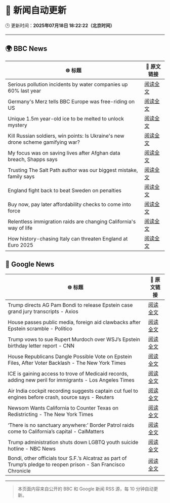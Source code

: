 # 🧠 新闻自动更新

🕒 更新时间：**2025年07月18日 18:22:22（北京时间）**

---

## 🌍 BBC News

| 🌐 标题 | 🔗 原文链接 |
|--------|-------------|
| Serious pollution incidents by water companies up 60% last year | [阅读全文](https://www.bbc.com/news/articles/cg5zl75dmm0o) |
| Germany's Merz tells BBC Europe was free-riding on US | [阅读全文](https://www.bbc.com/news/articles/ckg6v0pk964o) |
| Unique 1.5m year-old ice to be melted to unlock mystery | [阅读全文](https://www.bbc.com/news/articles/c5ygwd6yj28o) |
| Kill Russian soldiers, win points: Is Ukraine's new drone scheme gamifying war? | [阅读全文](https://www.bbc.com/news/articles/c80p9k1r1dlo) |
| My focus was on saving lives after Afghan data breach, Shapps says | [阅读全文](https://www.bbc.com/news/articles/c39ze7mrello) |
| Trusting The Salt Path author was our biggest mistake, family says | [阅读全文](https://www.bbc.com/news/articles/c80p2pzgpmgo) |
| England fight back to beat Sweden on penalties | [阅读全文](https://www.bbc.com/sport/football/videos/ckg3d72lzyro) |
| Buy now, pay later affordability checks to come into force | [阅读全文](https://www.bbc.com/news/articles/cwygjvd67plo) |
| Relentless immigration raids are changing California's way of life | [阅读全文](https://www.bbc.com/news/articles/cpqnpwrq1l4o) |
| How history-chasing Italy can threaten England at Euro 2025 | [阅读全文](https://www.bbc.com/sport/football/articles/cedg4dvdyqpo) |

## 📰 Google News

| 🌐 标题 | 🔗 原文链接 |
|--------|-------------|
| Trump directs AG Pam Bondi to release Epstein case grand jury transcripts - Axios | [阅读全文](https://news.google.com/rss/articles/CBMihgFBVV95cUxPNW82cVpWNnI5U0F0Y2pPNUVSY2t0RjNlX0VUc0hpTGJxUjY4d2oxdGxlM19ZNHVKb3U0T1ZBdTZmMTkwM1ZmdGc3ZnNYMmtEamxLOE83X2pIQzJCTlNZWks3bXNqSXJlb1dPR0ttOUh2cTFXOUVVSDUtWEFHcmdHMTVuR1lqQQ?oc=5) |
| House passes public media, foreign aid clawbacks after Epstein scramble - Politico | [阅读全文](https://news.google.com/rss/articles/CBMivAFBVV95cUxNU1VVRm5QcExELXZ6WnVYT3hnMUdXUGtzZUFiM0c0amc3TEJOYTNtYWZFOUxveUxIVHNqQVItdzhfNWFwUURVZGFHNVV0TkVPZ3RTdXZON2tRbjh6bklIQ0NZbDZRNFJsRklpSS1SX0tsQnBDWktLQTNLVmxKalZMYm95X2RqZ3ltazM4d0xJVjlYYm0yVFRKd1NSWVk1eVJXOGNYWV9NSEdwUnlDNVpwZVc5c0FVNGJEek85ZQ?oc=5) |
| Trump vows to sue Rupert Murdoch over WSJ’s Epstein birthday letter report - CNN | [阅读全文](https://news.google.com/rss/articles/CBMilAFBVV95cUxNSVIzQW44NTQtSVR3QUc3RURDS25mWVN6T2xFZDhpdHdLUW9YZWJMcTMwNVZUUGZpYUV6c3E3bjEzMU9fYXEzcmsyb2tCeEVfQndxR1lPelQ1Qi1NcERlWXgtejk4bnRuUnVKTndZTUxZLVVvazdXdlFOeWZCTEFpaTZyXzJDb0xrZ2Z2NVFYZmtaOWhn0gGaAUFVX3lxTE9IVE1nSThUMFIxRjJORXFEMVE5cFh6M0tLOFhWeUo4NnpMcU9lRXVoVWQ0Q1VZMU43N19fVWFiV2ZjZ1BHd3ZwT0tyOERJbUdIcDJ4SkJKbDlxdEU5SW5BTGp4VVo2SW1hUWpzeWttcFFmUzJFbVYxSnphUFFVTlB4Uml4SWRmMHFpeXpVc1ROQlVNLXQxU0RUTVE?oc=5) |
| House Republicans Dangle Possible Vote on Epstein Files, After Voter Backlash - The New York Times | [阅读全文](https://news.google.com/rss/articles/CBMikgFBVV95cUxONDFQVWh2bzJ4M3hnNEZvUW9pdTE2YV9oS0FhVVBCdFZiN0hGbWJpYjhfWE9yQW5YMTZaSEs1NTJfMFR2VDBUaWwzb0o1Z3F2VFBNREVRU3Y5YTIwcTZVSzRFbmJ0RVNyalNVNGlZei16ZEJDNHhOQW9OLVU0YlV1ZVdtcUJZVHI1VmFSZUkyWm1JUQ?oc=5) |
| ICE is gaining access to trove of Medicaid records, adding new peril for immigrants - Los Angeles Times | [阅读全文](https://news.google.com/rss/articles/CBMiwwFBVV95cUxQUTI3ZFU3OTAyaG1BX3JNSVhYZzYweHduVUF4LVdlenFqV2xRejE1VVI2UFYyOTFUMTE1YXRncHljc2dkc01XR0hzcDRScS12WGVwWVhwYmhCSE1VcHlsTktrb2lhWGV5RmRIWjlWeXdTMXFteGc0TFdydHpsXzFoNUlJWGJCLU4yck02eHh1RzhUVXJ4c3ZOSndIMF9hQTdRaUNZYUpIUHdtLVFoOXpYWWpUZkswYld1bzVnN0R6T2ZQUjA?oc=5) |
| Air India cockpit recording suggests captain cut fuel to engines before crash, source says - Reuters | [阅读全文](https://news.google.com/rss/articles/CBMi0wFBVV95cUxPUkphZWF5Z2RreVQ5bTFWczZQNEZrQnlpb3JrYTBBRmxJbHk0YVZfWWRWNDh5RklQVFUxeTdZa2tYOTF4S1hhSmFzRllLOTRSck5fZEtmR1RoRFY5c1Y5ZTNNOTNJZWpPMVpya3pJZkl6bEFlRFg4dEFTRk41RWNCdTd1ZWhMc2hNcHNZbXVveEhUYmtuSW0wV0NVaW1qMEFyaC1LbUJEUVc4azZMWDJZb0w5Wi1hY2ZrbXF2NUVpbUZiYzRUNk9yT3RkNXV6TTRoWF9j?oc=5) |
| Newsom Wants California to Counter Texas on Redistricting - The New York Times | [阅读全文](https://news.google.com/rss/articles/CBMihwFBVV95cUxNZXVFaUkyTGR6eEhpTjRVaW1GV1pSc0l3MzA3aWhYQWt2bFdnY3lQTzczX0Fxd1Z5d2N4V3YxYmNTVmNGU2prd2ZxX05BNkJiMjczRlRweHhRbjZQLWdHbDRidWFxXzUtUnBvVjVwUVN3cHRzR1ZoanB1UkgyQnZJa1dCa1QtVHc?oc=5) |
| ‘There is no sanctuary anywhere:’ Border Patrol raids come to California’s capital - CalMatters | [阅读全文](https://news.google.com/rss/articles/CBMiekFVX3lxTE1mek5ybEp5R2NGSFVrVmxXMWhpNkFHTVFjT0FuZ0RudnFLaVNxbU4xTWdsTE9mVnB1dEtKZmt4aG9DdU9UTlpwNzNjVzItNl8zVkhaZW92U2xnQWJ0RGl2eU5zdGhiMXY0SHZVMGg3TWppNDJEbzRfcFNB?oc=5) |
| Trump administration shuts down LGBTQ youth suicide hotline - NBC News | [阅读全文](https://news.google.com/rss/articles/CBMinAFBVV95cUxPQkJFbHJBSFMzd1pxMi1vREozSVBaM2JUNEoyakkxTHlIU2ZJS19wZUhiZGVaNWQxeWg1QWhBdjJ3MmJYbXhNbkRQcmZ4X3hPaVZWQzEzTkRzLUpZZHE0NHJMQjJieW5KdGRqSlVuWTRDWjgtb1ZWZ3E5eDJubldxWDdzLThobGx1U1ZiYS0xZ0xvNmFiX1M0SWxmNzfSAVZBVV95cUxNbi01R1dEbWg5X2tGc2hWUmZySDFqcUswbHdhX2IzT2ktS3ZzVVVJT2RBUXJzVHFrTFh0anhMTDNvMUtoTXA1cVNfUXpsMW5JZTBNalJhUQ?oc=5) |
| Bondi, other officials tour S.F.’s Alcatraz as part of Trump’s pledge to reopen prison - San Francisco Chronicle | [阅读全文](https://news.google.com/rss/articles/CBMioAFBVV95cUxNZ1lOb3pqUWdaVUhUa2wzVmE2bE5jaDhCTHdILWU2emM0Y2w4QTBIZVM5YjhzOXlWUTBZVmNDNllheVBlaXMxZmFIMEJjZmhUS0FId1ZZYTNXT2JSTjBHdEFKWGpfaG1tc0c3YnRrbS01OW1mSkVOM2RsYzRiZm1pbmV2andVUzZFOGNueUJBV1o3ejN5TVJPWUZ4OWRrTmo5?oc=5) |

---
> 本页面内容来自公开的 BBC 和 Google 新闻 RSS 源，每 10 分钟自动更新。